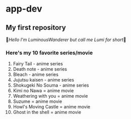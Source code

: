 # app-dev
## My first repository

💛*Hello I'm LuminousWanderer but call me Lumi for short*💛

### **Here's my 10 favorite series/movie**

1. Fairy Tail - anime series
2. Death note - anime series
3. Bleach - anime series
4. Jujutsu kaisen - anime series
5. Shokugeki No Souma - anime series
6. Kimi no Nawa = anime movie
7. Weathering with you = anime movie
8. Suzume = anime movie
9. Howl's Moving Castle = anime movie
10. Ghost in the shell = anime movie


